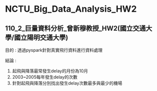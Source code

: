 # NCTU_Big_Data_Analysis_HW2
## 110_2_巨量資料分析_曾新穆教授_HW2(國立交通大學/國立陽明交通大學)
目的 : 透過pyspark針對真實飛行資料進行資料處理  

結論 :  
1. 起飛與降落最常發生delay的月份為10月  
2. 2003~2005每年發生delay的次數  
3. 針對起飛與降落分別找出發生delay次數最多與最少的機場
